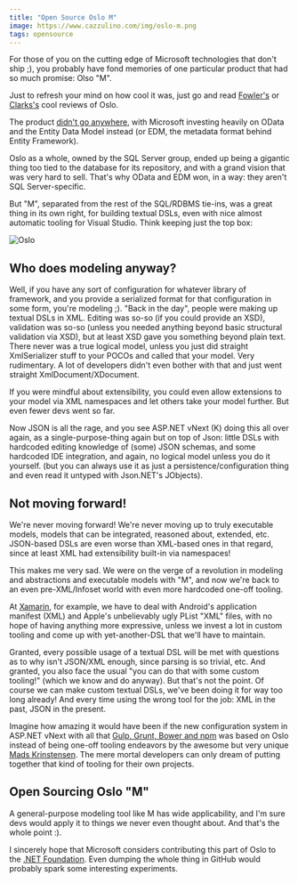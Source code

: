 ```yaml
---
title: "Open Source Oslo M"
image: https://www.cazzulino.com/img/oslo-m.png
tags: opensource
---
```

For those of you on the cutting edge of Microsoft technologies that don't ship ;), you probably have fond memories of one particular product that had so much promise: Olso "M". 

Just to refresh your mind on how cool it was, just go and read [Fowler's](http://martinfowler.com/bliki/Oslo.html) or [Clarks's](http://blog.jclark.com/2008/11/some-thoughts-on-oslo-modeling-language.html "James Clark Overview of Oslo M") cool reviews of Oslo.

The product [didn't go anywhere](http://blogs.msdn.com/b/modelcitizen/archive/2010/09/22/update-on-sql-server-modeling-ctp-repository-modeling-services-quot-quadrant-quot-and-quot-m-quot.aspx "Microsoft Discontinuing Oslo"), with Microsoft investing heavily on OData and the Entity Data Model instead (or EDM, the metadata format behind Entity Framework).

Oslo as a whole, owned by the SQL Server group, ended up being a gigantic thing too tied to the database for its repository, and with a grand vision that was very hard to sell. That's why OData and EDM won, in a way: they aren't SQL Server-specific. 

But "M", separated from the rest of the SQL/RDBMS tie-ins, was a great thing in its own right, for building textual DSLs, even with nice almost automatic tooling for Visual Studio. Think keeping just the top box:

![Oslo](https://www.cazzulino.com/img/oslo-overview.jpg)

## Who does modeling anyway?

Well, if you have any sort of configuration for whatever library of framework, and you provide a serialized format for that configuration in some form, you're modeling ;). "Back in the day", people were making up textual DSLs in XML. Editing was so-so (if you could provide an XSD), validation was so-so (unless you needed anything beyond basic structural validation via XSD), but at least XSD gave you something beyond plain text. There never was a true logical model, unless you just did straight XmlSerializer stuff to your POCOs and called that your model. Very rudimentary. A lot of developers didn't even bother with that and just went straight XmlDocument/XDocument. 

If you were mindful about extensibility, you could even allow extensions to your model via XML namespaces and let others take your model further. But even fewer devs went so far. 

Now JSON is all the rage, and you see ASP.NET vNext (K) doing this all over again, as a single-purpose-thing again but on top of Json: little DSLs with hardcoded editing knowledge of (some) JSON schemas, and some hardcoded IDE integration, and again, no logical model unless you do it yourself. (but you can always use it as just a persistence/configuration thing and even read it untyped with Json.NET's JObjects). 

## Not moving forward!

We're never moving forward! We're never moving up to truly executable models, models that can be integrated, reasoned about, extended, etc. JSON-based DSLs are even worse than XML-based ones in that regard, since at least XML had extensibility built-in via namespaces! 

This makes me very sad. We were on the verge of a revolution in modeling and abstractions and executable models with "M", and now we're back to an even pre-XML/Infoset world with even more hardcoded one-off tooling.

At [Xamarin](http://xamarin.com), for example, we have to deal with Android's application manifest (XML) and Apple's unbelievably ugly PList "XML" files, with no hope of having anything more expressive, unless we invest a lot in custom tooling and come up with yet-another-DSL that we'll have to maintain. 

Granted, every possible usage of a textual DSL will be met with questions as to why isn't JSON/XML enough, since parsing is so trivial, etc. And granted, you also face the usual "you can do that with some custom tooling!" (which we know and do anyway). But that's not the point. Of course we can make custom textual DSLs, we've been doing it for way too long already! And every time using the wrong tool for the job: XML in the past, JSON in the present.

Imagine how amazing it would have been if the new configuration system in ASP.NET vNext with all that [Gulp, Grunt, Bower and npm](http://www.hanselman.com/blog/IntroducingGulpGruntBowerAndNpmSupportForVisualStudio.aspx) was based on Oslo instead of being one-off tooling endeavors by the awesome but very unique [Mads Krinstensen](https://github.com/madskristensen). The mere mortal developers can only dream of putting together that kind of tooling for their own projects.


## Open Sourcing Oslo "M"

A general-purpose modeling tool like M has wide applicability, and I'm sure devs would apply it to things we never even thought about. And that's the whole point :).

I sincerely hope that Microsoft considers contributing this part of Oslo to the [.NET Foundation](http://www.dotnetfoundation.org/). Even dumping the whole thing in GitHub would probably spark some interesting experiments.